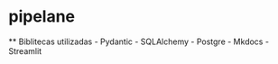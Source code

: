 # pipelane


** Biblitecas utilizadas
    -   Pydantic
    -   SQLAlchemy
    -   Postgre
    -   Mkdocs
    -   Streamlit
